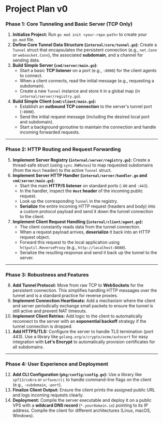 # Project Plan v0

### Phase 1: Core Tunneling and Basic Server (TCP Only)

1.  **Initialize Project:** Run `go mod init <your-repo-path>` to create your `go.mod` file.
2.  **Define Core Tunnel Data Structure (`internal/core/tunnel.go`):** Create a `Tunnel` struct that encapsulates the persistent connection (e.g., `net.Conn` or `websocket.Conn`), the associated **subdomain**, and a channel for sending data.
3.  **Build Simple Server (`cmd/server/main.go`):**
      * Start a basic **TCP listener** on a port (e.g., `:8000`) for the client agents to connect.
      * When a client connects, read the initial message (e.g., requesting a subdomain).
      * Create a new `Tunnel` instance and store it in a global map (in `internal/server/registry.go`).
4.  **Build Simple Client (`cmd/client/main.go`):**
      * Establish an **outbound TCP connection** to the server's tunnel port (`:8000`).
      * Send the initial request message (including the desired local port and subdomain).
      * Start a background goroutine to maintain the connection and handle incoming forwarded requests.

-----

### Phase 2: HTTP Routing and Request Forwarding

5.  **Implement Server Registry (`internal/server/registry.go`):** Create a thread-safe struct (using `sync.RWMutex`) to map requested subdomains (from the `Host` header) to the active `Tunnel` struct.
6.  **Implement Server HTTP Handler (`internal/server/handler.go` and `cmd/server/main.go`):**
      * Start the main **HTTP/S listener** on standard ports (`:80` and `:443`).
      * In the handler, inspect the **`Host` header** of the incoming public request.
      * Look up the corresponding `Tunnel` in the registry.
      * **Serialize** the entire incoming HTTP request (headers and body) into a custom protocol payload and send it down the tunnel connection to the client.
7.  **Implement Client Request Handling (`internal/client/agent.go`):**
      * The client constantly reads data from the tunnel connection.
      * When a request payload arrives, **deserialize** it back into an HTTP request object.
      * Forward this request to the local application using `httputil.ReverseProxy` (e.g., `http://localhost:8080`).
      * Serialize the resulting response and send it back up the tunnel to the server.

-----

### Phase 3: Robustness and Features

8.  **Add Tunnel Protocol:** Move from raw TCP to **WebSockets** for the persistent connection. This simplifies handling HTTP messages over the tunnel and is a standard practice for reverse proxies.
9.  **Implement Connection Heartbeats:** Add a mechanism where the client and server periodically exchange small packets to ensure the tunnel is still active and prevent NAT timeouts.
10. **Implement Client Retries:** Add logic to the client to automatically reconnect to the server with an **exponential backoff** strategy if the tunnel connection is dropped.
11. **Add HTTPS/TLS:** Configure the server to handle TLS termination (port 443). Use a library like `golang.org/x/crypto/acme/autocert` for easy integration with **Let's Encrypt** to automatically provision certificates for all subdomains.

-----

### Phase 4: User Experience and Deployment

12. **Add CLI Configuration (`pkg/config/config.go`):** Use a library like `spf13/cobra` or `urfave/cli` to handle command-line flags on the client (e.g., `-subdomain`, `-port`).
13. **Finalize Client Output:** Ensure the client prints the assigned public URL and logs incoming requests clearly.
14. **Deployment:** Compile the server executable and deploy it on a public VPS with a **wildcard DNS record** (`*.yourdomain.io`) pointing to its IP address. Compile the client for different architectures (Linux, macOS, Windows).
